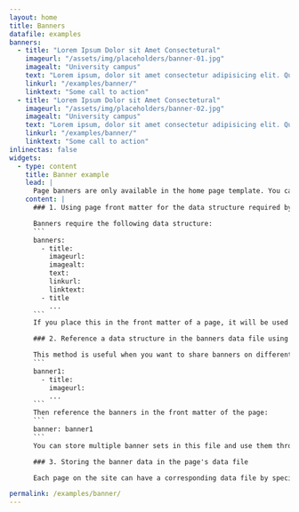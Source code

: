 ```yaml
---
layout: home
title: Banners
datafile: examples
banners:
  - title: "Lorem Ipsum Dolor sit Amet Consectetural"
    imageurl: "/assets/img/placeholders/banner-01.jpg"
    imagealt: "University campus"
    text: "Lorem ipsum, dolor sit amet consectetur adipisicing elit. Quas repellendus necessitatibus harum quo, nemo magni, dolorem natus atque provident suscipit itaque sit perspiciatis!"
    linkurl: "/examples/banner/"
    linktext: "Some call to action"
  - title: "Lorem Ipsum Dolor sit Amet Consectetural"
    imageurl: "/assets/img/placeholders/banner-02.jpg"
    imagealt: "University campus"
    text: "Lorem ipsum, dolor sit amet consectetur adipisicing elit. Quas repellendus necessitatibus harum quo, nemo magni, dolorem natus atque provident suscipit itaque sit perspiciatis!"
    linkurl: "/examples/banner/"
    linktext: "Some call to action"
inlinectas: false
widgets:
  - type: content
    title: Banner example
    lead: | 
      Page banners are only available in the home page template. You can add up to 5 banners at the top of any page. Page banners can be set up in three different ways:
    content: |
      ### 1. Using page front matter for the data structure required by the banners.

      Banners require the following data structure:
      ```
      banners: 
        - title:
          imageurl:
          imagealt:
          text:
          linkurl:
          linktext:
        - title
          ...
      ```
      If you place this in the front matter of a page, it will be used to generate banners for the page with title, text and links. **All the elements must be non-empty**.

      ### 2. Reference a data structure in the banners data file using page front matter

      This method is useful when you want to share banners on different pages. Each data structure in `_data/banners.yml` has a key which can be used to reference a banner data structure held in this file. For example, you can store data for a set of banners like this:
      ```
      banner1:
        - title:
          imageurl:
          ...
      ```
      Then reference the banners in the front matter of the page:
      ```
      banner: banner1
      ```
      You can store multiple banner sets in this file and use them throughout the site

      ### 3. Storing the banner data in the page's data file

      Each page on the site can have a corresponding data file by specifying the filename in the `datafile` front matter of the page. When a value is found for the `datafile` parameter, the file `_data/[datafile].yml` is used to look up data for the page. This file must have a data structure for the banners with the key `banner`.

permalink: /examples/banner/
---
```


